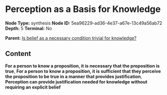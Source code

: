 # Perception as a Basis for Knowledge

**Node Type:** synthesis
**Node ID:** 5ea96229-ad36-4e37-a67e-13c49a56ab72
**Depth:** 5
**Terminal:** No

**Parent:** [Is belief as a necessary condition trivial for knowledge?](is-belief-as-a-necessary-condition-trivial-for-knowledge-antithesis-54ee9b61-d54f-4c48-9fb5-414b64465b9e.md)

## Content

**For a person to know a proposition, it is necessary that the proposition is true**, **For a person to know a proposition, it is sufficient that they perceive the proposition to be true in a manner that provides justification**, **Perception can provide justification needed for knowledge without requiring an explicit belief**

